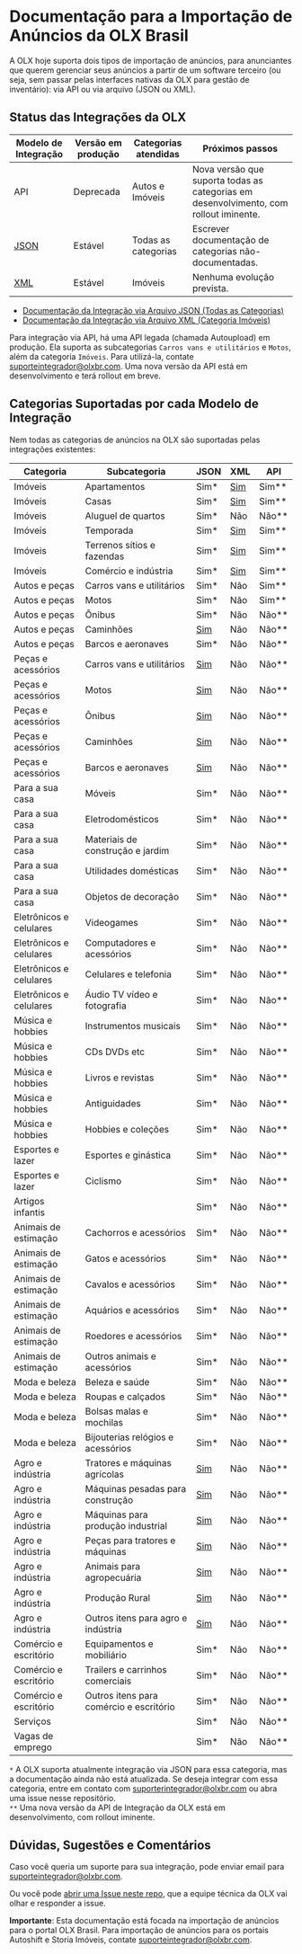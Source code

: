 # Documentação para a Importação de Anúncios da OLX Brasil

A OLX hoje suporta dois tipos de importação de anúncios, para anunciantes que querem gerenciar seus anúncios a partir de um software terceiro (ou seja, sem passar pelas interfaces nativas da OLX para gestão de inventário): via API ou via arquivo (JSON ou XML).


## Status das Integrações da OLX

| Modelo de Integração | Versão em produção | Categorias atendidas | Próximos passos |
|----------------------|----------------------------|----------------------|---------------------------------------------------------------------------------------|
| API | Deprecada | Autos e Imóveis | Nova versão que suporta todas as categorias em desenvolvimento, com rollout iminente. |
| [JSON](https://github.com/olxbr/ad_integration/blob/master/json/readme.md) | Estável | Todas as categorias | Escrever documentação de categorias não-documentadas. |
| [XML](https://github.com/olxbr/ad_integration/blob/master/xml/real_estate/readme.md) | Estável | Imóveis | Nenhuma evolução prevista. |

- [Documentação da Integração via Arquivo JSON (Todas as Categorias)](https://github.com/olxbr/ad_integration/blob/master/json/readme.md)
- [Documentação da Integração via Arquivo XML (Categoria Imóveis)](https://github.com/olxbr/ad_integration/blob/master/xml/real_estate/readme.md)<br>

Para integração via API, há uma API legada (chamada Autoupload) em produção. Ela suporta as subcategorias `Carros vans e utilitários` e `Motos`, além da categoria `Imóveis`. Para utilizá-la, contate suporteintegrador@olxbr.com. Uma nova versão da API está em desenvolvimento e terá rollout em breve. 

## Categorias Suportadas por cada Modelo de Integração

Nem todas as categorias de anúncios na OLX são suportadas pelas integrações existentes:

| Categoria | Subcategoria | JSON | XML | API |
|-------------------------|-----------------------------------------|------|-----|-----|
| Imóveis | Apartamentos | Sim* | [Sim](https://github.com/olxbr/ad_integration/blob/master/xml/real_estate/readme.md) | Sim** |
| Imóveis | Casas | Sim* | [Sim](https://github.com/olxbr/ad_integration/blob/master/xml/real_estate/readme.md) | Sim** |
| Imóveis | Aluguel de quartos | Sim* | Não | Não** |
| Imóveis | Temporada | Sim* | [Sim](https://github.com/olxbr/ad_integration/blob/master/xml/real_estate/readme.md) | Sim** |
| Imóveis | Terrenos sítios e fazendas | Sim* | [Sim](https://github.com/olxbr/ad_integration/blob/master/xml/real_estate/readme.md) | Sim** |
| Imóveis | Comércio e indústria | Sim* | [Sim](https://github.com/olxbr/ad_integration/blob/master/xml/real_estate/readme.md) | Sim** |
| Autos e peças | Carros vans e utilitários | Sim* | Não | Sim** |
| Autos e peças | Motos | Sim* | Não | Sim** |
| Autos e peças | Ônibus | Sim* | Não | Não** |
| Autos e peças | Caminhões | [Sim](https://github.com/olxbr/ad_integration/blob/master/json/auto/readme.md) | Não | Não** |
| Autos e peças | Barcos e aeronaves | Sim* | Não | Não** |
| Peças e acessórios | Carros vans e utilitários | [Sim](https://github.com/olxbr/ad_integration/blob/master/json/autoparts/readme.md) | Não | Não** |
| Peças e acessórios | Motos | [Sim](https://github.com/olxbr/ad_integration/blob/master/json/autoparts/readme.md) | Não | Não** |
| Peças e acessórios | Ônibus | [Sim](https://github.com/olxbr/ad_integration/blob/master/json/autoparts/readme.md) | Não | Não** |
| Peças e acessórios | Caminhões | [Sim](https://github.com/olxbr/ad_integration/blob/master/json/autoparts/readme.md) | Não | Não** |
| Peças e acessórios | Barcos e aeronaves | [Sim](https://github.com/olxbr/ad_integration/blob/master/json/autoparts/readme.md) | Não | Não** |
| Para a sua casa | Móveis | Sim* | Não | Não** |
| Para a sua casa | Eletrodomésticos | Sim* | Não | Não** |
| Para a sua casa | Materiais de construção e jardim | Sim* | Não | Não** |
| Para a sua casa | Utilidades domésticas | Sim* | Não | Não** |
| Para a sua casa | Objetos de decoração | Sim* | Não | Não** |
| Eletrônicos e celulares | Videogames | Sim* | Não | Não** |
| Eletrônicos e celulares | Computadores e acessórios | Sim* | Não | Não** |
| Eletrônicos e celulares | Celulares e telefonia | Sim* | Não | Não** |
| Eletrônicos e celulares | Áudio TV vídeo e fotografia | Sim* | Não | Não** |
| Música e hobbies | Instrumentos musicais | Sim* | Não | Não** |
| Música e hobbies | CDs DVDs etc | Sim* | Não | Não** |
| Música e hobbies | Livros e revistas | Sim* | Não | Não** |
| Música e hobbies | Antiguidades | Sim* | Não | Não** |
| Música e hobbies | Hobbies e coleções | Sim* | Não | Não** |
| Esportes e lazer | Esportes e ginástica | Sim* | Não | Não** |
| Esportes e lazer | Ciclismo | Sim* | Não | Não** |
| Artigos infantis |  | Sim* | Não | Não** |
| Animais de estimação | Cachorros e acessórios | Sim* | Não | Não** |
| Animais de estimação | Gatos e acessórios | Sim* | Não | Não** |
| Animais de estimação | Cavalos e acessórios | Sim* | Não | Não** |
| Animais de estimação | Aquários e acessórios | Sim* | Não | Não** |
| Animais de estimação | Roedores e acessórios | Sim* | Não | Não** |
| Animais de estimação | Outros animais e acessórios | Sim* | Não | Não** |
| Moda e beleza | Beleza e saúde | Sim* | Não | Não** |
| Moda e beleza | Roupas e calçados | Sim* | Não | Não** |
| Moda e beleza | Bolsas malas e mochilas | Sim* | Não | Não** |
| Moda e beleza | Bijouterias relógios e acessórios | Sim* | Não | Não** |
| Agro e indústria | Tratores e máquinas agrícolas | [Sim](https://github.com/olxbr/ad_integration/blob/master/json/agro/readme.md) | Não | Não** |
| Agro e indústria | Máquinas pesadas para construção | [Sim](https://github.com/olxbr/ad_integration/blob/master/json/agro/readme.md) | Não | Não** |
| Agro e indústria | Máquinas para produção industrial | [Sim](https://github.com/olxbr/ad_integration/blob/master/json/agro/readme.md) | Não | Não** |
| Agro e indústria | Peças para tratores e máquinas | [Sim](https://github.com/olxbr/ad_integration/blob/master/json/agro/readme.md) | Não | Não** |
| Agro e indústria | Animais para agropecuária | [Sim](https://github.com/olxbr/ad_integration/blob/master/json/agro/readme.md) | Não | Não** |
| Agro e indústria | Produção Rural | [Sim](https://github.com/olxbr/ad_integration/blob/master/json/agro/readme.md) | Não | Não** |
| Agro e indústria | Outros itens para agro e indústria | [Sim](https://github.com/olxbr/ad_integration/blob/master/json/agro/readme.md) | Não | Não** |
| Comércio e escritório | Equipamentos e mobiliário | Sim* | Não | Não** |
| Comércio e escritório | Trailers e carrinhos comerciais | Sim* | Não | Não** |
| Comércio e escritório | Outros itens para comércio e escritório | Sim* | Não | Não** |
| Serviços |  | Sim* | Não | Não** |
| Vagas de emprego |  | Sim* | Não | Não** |

`*` A OLX suporta atualmente integração via JSON para essa categoria, mas a documentação ainda não está atualizada. Se deseja integrar com essa categoria, entre em contato com suporterintegrador@olxbr.com ou abra uma issue nesse repositório.<br>
`**` Uma nova versão da API de Integração da OLX está em desenvolvimento, com rollout iminente.


## Dúvidas, Sugestões e Comentários

Caso você queria um suporte para sua integração, pode enviar email para suporteintegrador@olxbr.com.

Ou você pode [abrir uma Issue neste repo](https://github.com/olxbr/ad_integration/issues), que a equipe técnica da OLX vai olhar e responder a issue.

**Importante**: Esta documentação está focada na importação de anúncios para o portal OLX Brasil. Para importação de anúncios para os portais Autoshift e Storia Imóveis, contate suporteintegrador@olxbr.com.
